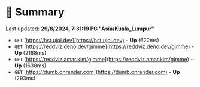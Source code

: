 # 📖 Summary
Last updated: **29/8/2024, 7:31:19 PG "Asia/Kuala_Lumpur"**

- `GET` [https://hst.ujol.dev](https://hst.ujol.dev) - **Up** (622ms)
- `GET` [https://reddviz.deno.dev/gimme](https://reddviz.deno.dev/gimme) - **Up** (2188ms)
- `GET` [https://reddviz.amar.kim/gimme](https://reddviz.amar.kim/gimme) - **Up** (1638ms)
- `GET` [https://dumb.onrender.com](https://dumb.onrender.com) - **Up** (293ms)
